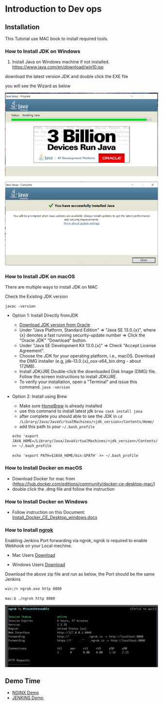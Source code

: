 # Introduction to Dev ops
## Installation

This Tutorial use MAC book to install required tools.

### How to Install JDK on Windows

1.	Install Java on Windows machine if not installed.
https://www.java.com/en/download/win10.jsp

download the latest version JDK and double click the EXE file 

you will see the Wizard as  below 

![JDK Install Picture 1](images/Picture1.png)


![JDK Install Picture 2](images/Picture2.png)

### How to Install JDK on macOS
There are multiple ways to install JDK on MAC 

Check the Existing JDK version

` javac -version `

* Option 1: Install Directly fromJDK      
  * [Download JDK version from Oracle](https://www.oracle.com/java/technologies/javase-downloads.html)
  * Under "Java Platform, Standard Edition" ⇒ "Java SE 13.0.{x}", where {x} denotes a fast running security-update number ⇒ Click the "Oracle JDK" "Download" button.
  * Under "Java SE Development Kit 13.0.{x}" ⇒ Check "Accept License Agreement".
  * Choose the JDK for your operating platform, i.e., macOS. Download the DMG installer (e.g, jdk-13.0.{x}_osx-x64_bin.dmg - about 172MB).
  * Install JDK/JRE Double-click the downloaded Disk Image (DMG) file. Follow the screen instructions to install JDK/JRE.
  * To verify your installation, open a "Terminal" and issue this command.
  ` java -version ` 
* Option 2: Install using Brew
  * Make sure [HomeBrew](https://brew.sh/) is already installed
  * use this command to install latest jdk  `brew cask install java`
  * after complete you should able to see the JDK in `cd /Library/Java/JavaVirtualMachines/<jdk_version>/Contents/Home/`
  * add this path to your `~/.bash_profile`

  ```
  echo 'export JAVA_HOME=/Library/Java/JavaVirtualMachines/<jdk_version>/Contents/Home' >> ~/.bash_profile

  echo 'export PATH=$JAVA_HOME/bin:$PATH' >> ~/.bash_profile
  ```
  
###  How to Install Docker on macOS  
  * Download Docker for mac from (https://hub.docker.com/editions/community/docker-ce-desktop-mac/)
  * double click the .dmg file and follow the instruction

### How to Install Docker on Windows

* Follow instruction on this Document: [ Install_Docker_CE_Desktop_windows.docx](Install_Docker_CE_Desktop_windows.docx)

### How to Install [ngrok](https://ngrok.com/download)

Enabling Jenkins Port forwarding via ngrok, ngrok is required to enable Webhook on your Local mechine.

* Mac Users [Download](https://bin.equinox.io/c/4VmDzA7iaHb/ngrok-stable-darwin-amd64.zip)

* Windows Users [Download](https://bin.equinox.io/c/4VmDzA7iaHb/ngrok-stable-windows-amd64.zip)

Download the above zip file and run as below, the Port should be the same Jenkins 

```
win:/> ngrok.exe http 8080   

mac:$ ./ngrok http 8080   

```

![After Running the Executable file](images/ngrok.png)

## Demo Time

* [NGINX Demo](nginx_demo/)
* [JENKINS Demo](nginx_demo/)
